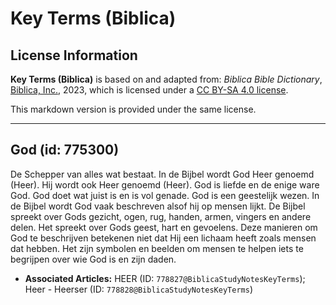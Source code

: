 # Key Terms (Biblica)

## License Information

**Key Terms (Biblica)** is based on and adapted from: _Biblica Bible Dictionary_, [Biblica, Inc.](https://www.biblica.com/), 2023, which is licensed under a [CC BY-SA 4.0 license](https://creativecommons.org/licenses/by-sa/4.0/legalcode.en).

This markdown version is provided under the same license.



--------------------------------

## God (id: 775300)

De Schepper van alles wat bestaat. In de Bijbel wordt God Heer genoemd (Heer). Hij wordt ook Heer genoemd (Heer). God is liefde en de enige ware God. God doet wat juist is en is vol genade. God is een geestelijk wezen. In de Bijbel wordt God vaak beschreven alsof hij op mensen lijkt. De Bijbel spreekt over Gods gezicht, ogen, rug, handen, armen, vingers en andere delen. Het spreekt over Gods geest, hart en gevoelens. Deze manieren om God te beschrijven betekenen niet dat Hij een lichaam heeft zoals mensen dat hebben. Het zijn symbolen en beelden om mensen te helpen iets te begrijpen over wie God is en zijn daden.

* **Associated Articles:** HEER (ID: `778827@BiblicaStudyNotesKeyTerms`); Heer - Heerser (ID: `778828@BiblicaStudyNotesKeyTerms`)

